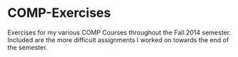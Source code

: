 COMP-Exercises
==============

Exercises for my various COMP Courses throughout the Fall 2014 semester. Included are the more difficult assignments I worked on towards the end of the semester.

